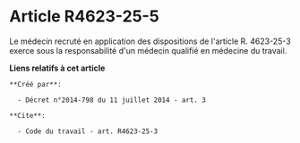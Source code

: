 # Article R4623-25-5

Le médecin recruté en application des dispositions de l'article R. 4623-25-3 exerce sous la responsabilité d'un médecin
qualifié en médecine du travail.

**Liens relatifs à cet article**

	**Créé par**:

	  - Décret n°2014-798 du 11 juillet 2014 - art. 3

	**Cite**:

	  - Code du travail - art. R4623-25-3
